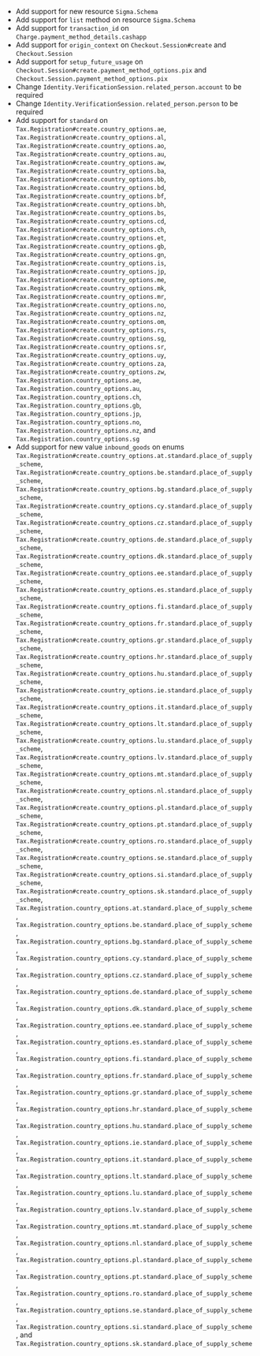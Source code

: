 * Add support for new resource `Sigma.Schema`
* Add support for `list` method on resource `Sigma.Schema`
* Add support for `transaction_id` on `Charge.payment_method_details.cashapp`
* Add support for `origin_context` on `Checkout.Session#create` and `Checkout.Session`
* Add support for `setup_future_usage` on `Checkout.Session#create.payment_method_options.pix` and `Checkout.Session.payment_method_options.pix`
* Change `Identity.VerificationSession.related_person.account` to be required
* Change `Identity.VerificationSession.related_person.person` to be required
* Add support for `standard` on `Tax.Registration#create.country_options.ae`, `Tax.Registration#create.country_options.al`, `Tax.Registration#create.country_options.ao`, `Tax.Registration#create.country_options.au`, `Tax.Registration#create.country_options.aw`, `Tax.Registration#create.country_options.ba`, `Tax.Registration#create.country_options.bb`, `Tax.Registration#create.country_options.bd`, `Tax.Registration#create.country_options.bf`, `Tax.Registration#create.country_options.bh`, `Tax.Registration#create.country_options.bs`, `Tax.Registration#create.country_options.cd`, `Tax.Registration#create.country_options.ch`, `Tax.Registration#create.country_options.et`, `Tax.Registration#create.country_options.gb`, `Tax.Registration#create.country_options.gn`, `Tax.Registration#create.country_options.is`, `Tax.Registration#create.country_options.jp`, `Tax.Registration#create.country_options.me`, `Tax.Registration#create.country_options.mk`, `Tax.Registration#create.country_options.mr`, `Tax.Registration#create.country_options.no`, `Tax.Registration#create.country_options.nz`, `Tax.Registration#create.country_options.om`, `Tax.Registration#create.country_options.rs`, `Tax.Registration#create.country_options.sg`, `Tax.Registration#create.country_options.sr`, `Tax.Registration#create.country_options.uy`, `Tax.Registration#create.country_options.za`, `Tax.Registration#create.country_options.zw`, `Tax.Registration.country_options.ae`, `Tax.Registration.country_options.au`, `Tax.Registration.country_options.ch`, `Tax.Registration.country_options.gb`, `Tax.Registration.country_options.jp`, `Tax.Registration.country_options.no`, `Tax.Registration.country_options.nz`, and `Tax.Registration.country_options.sg`
* Add support for new value `inbound_goods` on enums `Tax.Registration#create.country_options.at.standard.place_of_supply_scheme`, `Tax.Registration#create.country_options.be.standard.place_of_supply_scheme`, `Tax.Registration#create.country_options.bg.standard.place_of_supply_scheme`, `Tax.Registration#create.country_options.cy.standard.place_of_supply_scheme`, `Tax.Registration#create.country_options.cz.standard.place_of_supply_scheme`, `Tax.Registration#create.country_options.de.standard.place_of_supply_scheme`, `Tax.Registration#create.country_options.dk.standard.place_of_supply_scheme`, `Tax.Registration#create.country_options.ee.standard.place_of_supply_scheme`, `Tax.Registration#create.country_options.es.standard.place_of_supply_scheme`, `Tax.Registration#create.country_options.fi.standard.place_of_supply_scheme`, `Tax.Registration#create.country_options.fr.standard.place_of_supply_scheme`, `Tax.Registration#create.country_options.gr.standard.place_of_supply_scheme`, `Tax.Registration#create.country_options.hr.standard.place_of_supply_scheme`, `Tax.Registration#create.country_options.hu.standard.place_of_supply_scheme`, `Tax.Registration#create.country_options.ie.standard.place_of_supply_scheme`, `Tax.Registration#create.country_options.it.standard.place_of_supply_scheme`, `Tax.Registration#create.country_options.lt.standard.place_of_supply_scheme`, `Tax.Registration#create.country_options.lu.standard.place_of_supply_scheme`, `Tax.Registration#create.country_options.lv.standard.place_of_supply_scheme`, `Tax.Registration#create.country_options.mt.standard.place_of_supply_scheme`, `Tax.Registration#create.country_options.nl.standard.place_of_supply_scheme`, `Tax.Registration#create.country_options.pl.standard.place_of_supply_scheme`, `Tax.Registration#create.country_options.pt.standard.place_of_supply_scheme`, `Tax.Registration#create.country_options.ro.standard.place_of_supply_scheme`, `Tax.Registration#create.country_options.se.standard.place_of_supply_scheme`, `Tax.Registration#create.country_options.si.standard.place_of_supply_scheme`, `Tax.Registration#create.country_options.sk.standard.place_of_supply_scheme`, `Tax.Registration.country_options.at.standard.place_of_supply_scheme`, `Tax.Registration.country_options.be.standard.place_of_supply_scheme`, `Tax.Registration.country_options.bg.standard.place_of_supply_scheme`, `Tax.Registration.country_options.cy.standard.place_of_supply_scheme`, `Tax.Registration.country_options.cz.standard.place_of_supply_scheme`, `Tax.Registration.country_options.de.standard.place_of_supply_scheme`, `Tax.Registration.country_options.dk.standard.place_of_supply_scheme`, `Tax.Registration.country_options.ee.standard.place_of_supply_scheme`, `Tax.Registration.country_options.es.standard.place_of_supply_scheme`, `Tax.Registration.country_options.fi.standard.place_of_supply_scheme`, `Tax.Registration.country_options.fr.standard.place_of_supply_scheme`, `Tax.Registration.country_options.gr.standard.place_of_supply_scheme`, `Tax.Registration.country_options.hr.standard.place_of_supply_scheme`, `Tax.Registration.country_options.hu.standard.place_of_supply_scheme`, `Tax.Registration.country_options.ie.standard.place_of_supply_scheme`, `Tax.Registration.country_options.it.standard.place_of_supply_scheme`, `Tax.Registration.country_options.lt.standard.place_of_supply_scheme`, `Tax.Registration.country_options.lu.standard.place_of_supply_scheme`, `Tax.Registration.country_options.lv.standard.place_of_supply_scheme`, `Tax.Registration.country_options.mt.standard.place_of_supply_scheme`, `Tax.Registration.country_options.nl.standard.place_of_supply_scheme`, `Tax.Registration.country_options.pl.standard.place_of_supply_scheme`, `Tax.Registration.country_options.pt.standard.place_of_supply_scheme`, `Tax.Registration.country_options.ro.standard.place_of_supply_scheme`, `Tax.Registration.country_options.se.standard.place_of_supply_scheme`, `Tax.Registration.country_options.si.standard.place_of_supply_scheme`, and `Tax.Registration.country_options.sk.standard.place_of_supply_scheme`